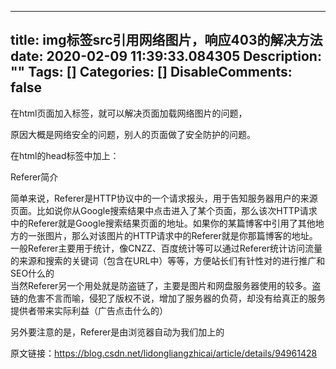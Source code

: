 
---
title: img标签src引用网络图片，响应403的解决方法
date: 2020-02-09 11:39:33.084305
Description: ""
Tags: []
Categories: []
DisableComments: false
---
在html页面加入<meta name="referrer" content="no-referrer">标签，就可以解决页面加载网络图片的问题，  
  
原因大概是网络安全的问题，别人的页面做了安全防护的问题。  
  
在html的head标签中加上：  
  
<meta name="referrer" content="no-referrer" /> <!--可以让img标签预加载网络图片-->  
  
  
Referer简介  
  
简单来说，Referer是HTTP协议中的一个请求报头，用于告知服务器用户的来源页面。比如说你从Google搜索结果中点击进入了某个页面，那么该次HTTP请求中的Referer就是Google搜索结果页面的地址。如果你的某篇博客中引用了其他地方的一张图片，那么对该图片的HTTP请求中的Referer就是你那篇博客的地址。  
一般Referer主要用于统计，像CNZZ、百度统计等可以通过Referer统计访问流量的来源和搜索的关键词（包含在URL中）等等，方便站长们有针性对的进行推广和SEO什么的  
当然Referer另一个用处就是防盗链了，主要是图片和网盘服务器使用的较多。盗链的危害不言而喻，侵犯了版权不说，增加了服务器的负荷，却没有给真正的服务提供者带来实际利益（广告点击什么的）  
  
  
另外要注意的是，Referer是由浏览器自动为我们加上的  
  
原文链接：https://blog.csdn.net/lidongliangzhicai/article/details/94961428


